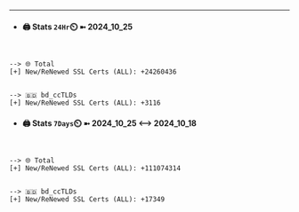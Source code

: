 

---
- #### 🖨️ **Stats** `24Hr`⏲️ ➼ 2024_10_25
```console


--> 🌐 Total
[+] New/ReNewed SSL Certs (ALL): +24260436


--> 🇧🇩 bd_ccTLDs
[+] New/ReNewed SSL Certs (ALL): +3116

```

- #### 🖨️ **Stats** `7Days`⏲️ ➼ 2024_10_25 <--> 2024_10_18
```console


--> 🌐 Total
[+] New/ReNewed SSL Certs (ALL): +111074314


--> 🇧🇩 bd_ccTLDs
[+] New/ReNewed SSL Certs (ALL): +17349

```

